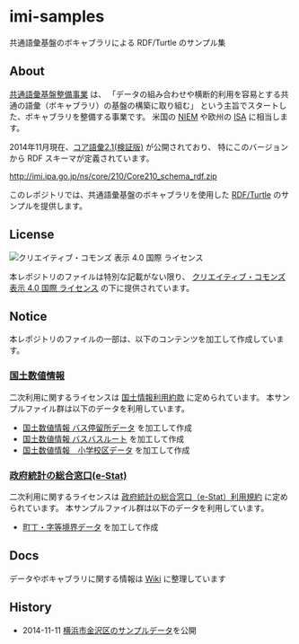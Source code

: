 imi-samples
===========

共通語彙基盤のボキャブラリによる RDF/Turtle のサンプル集

## About

[共通語彙基盤整備事業](http://goikiban.ipa.go.jp/) は、
「データの組み合わせや横断的利用を容易とする共通の語彙（ボキャブラリ）の基盤の構築に取り組む」
という主旨でスタートした、ボキャブラリを整備する事業です。
米国の [NIEM](https://www.niem.gov/) や欧州の [ISA](https://joinup.ec.europa.eu/) に相当します。

2014年11月現在、[コア語彙2.1(検証版)](http://goikiban.ipa.go.jp/node665) が公開されており、
特にこのバージョンから RDF スキーマが定義されています。

<http://imi.ipa.go.jp/ns/core/210/Core210_schema_rdf.zip>

このレポジトリでは、共通語彙基盤のボキャブラリを使用した
[RDF/Turtle](http://www.w3.org/TR/turtle/) のサンプルを提供します。

## License

![クリエイティブ・コモンズ 表示 4.0 国際 ライセンス](https://i.creativecommons.org/l/by/4.0/88x31.png)

本レポジトリのファイルは特別な記載がない限り、
[クリエイティブ・コモンズ 表示 4.0 国際 ライセンス](http://creativecommons.org/licenses/by/4.0/) 
の下に提供されています。

## Notice

本レポジトリのファイルの一部は、以下のコンテンツを加工して作成しています。

### [国土数値情報](http://nlftp.mlit.go.jp/ksj/index.html)
二次利用に関するライセンスは [国土情報利用約款](http://nlftp.mlit.go.jp/ksj/other/yakkan.html) に定められています。
本サンプルファイル群は以下のデータを利用しています。

* [国土数値情報 バス停留所データ](http://nlftp.mlit.go.jp/ksj/gml/datalist/KsjTmplt-P11.html) を加工して作成
* [国土数値情報 バスバスルート](http://nlftp.mlit.go.jp/ksj/gml/datalist/KsjTmplt-N07.html) を加工して作成
* [国土数値情報　小学校区データ](http://nlftp.mlit.go.jp/ksj/gml/datalist/KsjTmplt-A27.html) を加工して作成

### [政府統計の総合窓口(e-Stat)](http://www.e-stat.go.jp/)
二次利用に関するライセンスは [政府統計の総合窓口（e-Stat）利用規約](http://www.e-stat.go.jp/estat/html/spec.html) に定められています。
本サンプルファイル群は以下のデータを利用しています。

* [町丁・字等境界データ](http://e-stat.go.jp/SG2/eStatFlex/help/content/_72.html#002) を加工して作成

## Docs

データやボキャブラリに関する情報は  [Wiki](https://github.com/indigo-lab/imi-samples/wiki) に整理しています

## History

* 2014-11-11 [横浜市金沢区のサンプルデータ](https://github.com/indigo-lab/imi-samples/blob/master/14108kanazawa2014-11-11.ttl)を公開








